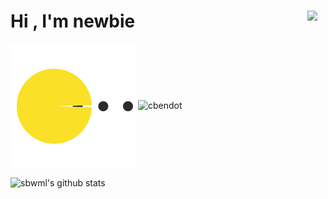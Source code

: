 <h1>Hi <img src="https://github.com/TheDudeThatCode/TheDudeThatCode/blob/master/Assets/Hi.gif" width="29px" align="right">, I'm newbie</h1> 

<img align="center" src="https://raw.githubusercontent.com/Aniket965/Aniket965/master/pacman.svg?sanitize=true" width="200" height="200">

<img src="https://komarev.com/ghpvc/?username=cbendot&style=flat-square" alt="cbendot" width="350" height="60" />


![sbwml's github stats](https://github-readme-stats.vercel.app/api?username=cbendot&show_icons=true&theme=dracula&count_private=true)
